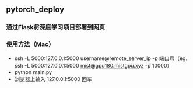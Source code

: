 ## pytorch_deploy
### 通过Flask将深度学习项目部署到网页

### 使用方法（Mac）
* ssh -L 5000:127.0.0.1:5000 username@remote_server_ip -p 端口号（eg. ssh -L 5000:127.0.0.1:5000 mist@gpu180.mistgpu.xyz -p 10000）
* python main.py
* 浏览器上输入 127.0.0.1:5000 回车
